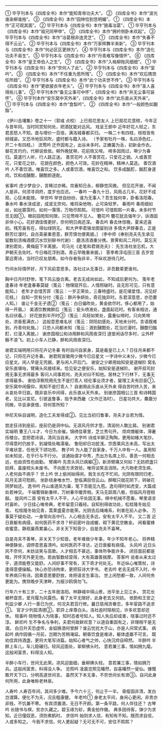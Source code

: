 <!-- { "loadSidebar": true } -->
--------------------------------------------------------------------------------
①  毕亨刊本与《四库全书》本作“能知青帝功夫大”。
② 《四库全书》本作“波光谁染柳谁拖”。
③ 《四库全书》本作“园林恰到恁明媚”。
① 《四库全书》本作“正可观其面”。
②  毕亨刊本与《四库全书》本作“狼毒冶葛”。
①  毕亨刊本与《四库全书》本作“祖兄同甲申”。
② 《四库全书》本作“拥衿侧卧未欢起”。
③  毕亨刊本与《四库全书》本作“冶葛根非连灵芝”。
①  《四库全书》本作“失春不得不云云”。
②  毕亨刊本与《四库全书》本作“万家辉舞半来新”。
③  毕亨刊本与《四库全书》本作“何必区区更辨为”。
④  毕亨刊本与《四库全书》本作“造化功夫不易生”。
⑤  毕亨刊本与《四库全书》本作“丹青难写像情怀”。
⑥  《四库全书》本作“皇王帝伯人之生”。
⑦  《四库全书》本作“入格柳拖风细细”。
①  毕亨刊本与《四库全书》本作“奈何人了此”。
②  毕亨刊本与《四库全书》本作“室吟”。
③ 《四库全书》本作“不任重为思所残”。
① 《四库全书》本作“欢后携筇任所趋”。
②  毕亨刊本与《四库全书》本作“此个功夫世不传”。
③  毕亨刊本与《四库全书》本作“更欲披衣年老头”。
④  毕亨刊本与《四库全书》本作“圣人喜得些儿事”。
⑤  毕亨刊本作“备无尘事可中怀”，《四库全书》本作“并无尘事可装怀”。
⑥  毕亨刊本作“安乐窝中天外来”，《四库全书》本作“此乐直从天外来”。
①  毕亨刊本与《四库全书》本作“食梨吟”。
② 《四库全书》本作“一般颜色如胭脂”。

《伊川击壤集》卷之十一（郭彧 点校）
上巳观花思友人
上巳观花花意秾，今年正与昔年同。当时同赏知何处，把酒犹能对远风。
戏呈王郎中
近年好花人轻之，东君恶怒人不知。直与增价一百倍，满洛城春都买归。
一株二十有四枝，枝枝皆有倾城姿。又恐冷地狂风吹，盛时都与籍入诗。
（予家有牡丹一株，名曰添色红，开二十有四枝。）
流莺吟
迁乔固有之，出谷未多时。正嫩簧为舌，初新金作衣。
替花言灼灼，代柳说依依。柳外晚犹啭，花前晓又啼。
啼多因雨过，啭少为春归。莫遣行人听，行人路正迷。
善赏花吟
人不善赏花，只爱花之貌。人或善赏花，只爱花之妙。
花貌在颜色，颜色人可效。花妙在精神，精神人莫造。
善饮酒吟
人不善饮酒，唯喜饮之多。人或善饮酒，唯喜饮之和。
饮多成酩酊，酩酊身遂疴。饮和成醺酣，醺酣颜遂酡。

省事吟
虑少梦自少，言稀过亦稀。帘垂知日永，柳静觉风微。
但见花开谢，不闻人是非。何须寻洞府，度岁也应迟。
一春吟
一春九十日，风雨占几半。花好不成观，心狂未能按。
举世吟
举世自纷纷，谁为无事人？吾生独何幸，卧看洛阳春。
春水吟
春水渌成波，成波无奈何。难将染他物，止可染轻罗。
春雨吟
春雨细如丝，如丝霡霂时。如何一霶霈，万物尽熙熙。
可惜吟
可惜熙熙一片春。未多时节觅无因①。眼前园苑知何限，只见莺啼不见人。
簪花吟
簪花犹且强年少，诉酒固非佯小心。花好酒佳情更好，奈何明日病还深。
春去吟
春去休惊晚，夏来还喜初。残芳虽有在，得似绿阴无。
和大尹李君锡龙图留别诗
多情大尹辞春去，正是群芳烂漫时。自古英豪重恩意，群芳慎勿便离披。]
（李中师《奉别尧夫先生承见留数刻渍梅酒摸沉水饮别聊书代谢》：
磨汤渍酒重分携。景霁和风二月时。莫忘天津别君处，黄梅庭下半离披。
司马光《走笔和君锡尧夫》：
先生洛社坐忘机，大尹朝天去佐时。今日梅花浮别酒，青云早晚重来披。）
答李希淳屯田三首
去岁尝蒙远寄诗，当时已叹友朋希。如今存者殆非半，不纵欢游待几时。

竹间水际情怀好，月下风前意思多。洛社过从无事日，非吾数辈更谁何。

胸中日月时舒惨，笔下风云旋合离。老去无成尚如此，不知成后更何为。
笺年老逢春诗
年老逢春春莫疑（笺云：物理窥开后，人情照破时。且无形可见，只有意能知。）
老年才会惜芳菲（笺云：一岁正荣处，三春特盛时。是花堪爱惜，况见好花枝。）
自知一赏有分付（笺云：群卉争妍处，奇花独异时。东君深意思，亦恐要人知。）
谁让千金无孑遗②（笺云：白日偏吹处，黄金欲尽时。侈心都用了，始得一开眉。）
美酒饮教微醉后（笺云：瓮头喷液处，盏面起花时。有客来相访，通名曰伏羲。）
好花放到半开时③（笺云：风轻如笑处，露重似啼时。只向笑啼处，浓香惹满衣。）
这般意思难名状（笺云：阴阳初感处，天地未分时。言语既难到，丹青何处施。）
只恐人间都未知（笺云：酒到醺酣处，花当烂漫时。醺酣归酩酊，烂漫入离披。）
谢彦国相公和诗用醉和风雨夜深归
道堂闲话尽多时，尘外杯觞不浪飞。初上小车人已静，醉和风雨夜深归。

谢君实端明用只将花卉记冬春
有时自问自家身，莫是羲皇已上人？日往月来都不记，只将花卉记冬春。
谢君贶宣徽用少微今已应星文
一字诗中义未分，少微今已应星文。闲人早是无凭据，更与闲人开后门。
谢安之少卿用始知安是道梯阶
窝名安乐直堪咍，臂痛头风接续来。恰见安之便安乐，始知安是道梯阶。
谢开叔司封用无事无求得最多
客问人间事若何，尧夫对曰不知他。居林之下行林下，无事无求得最多。
谢伯淳察院用先生不是打乖人
经伦事业须才者，夑理工夫有巨臣①。安乐窝中闲偃仰，焉知不是打乖人？
自谢用此乐直从天外来
得自苦时终入苦，来从哀处卒归哀。既非哀乐中间得，此乐直从天外来。
别谢彦国相公三首
和诗韩国老，见比以宣尼。引彼返鲁事，指予来西畿（又作迁洛时）。
日星功共大，麋鹿分同微，华衮承褒借，将何答所知？

仲尼天纵自诚明，造化工夫发得成②。见比当初归鲁事，尧夫才业若为情。

尝走狂诗到座前，座前仍是洞中仙。无涯风月供才思，清润何人敢比肩。
别谢君实端明
曹王八斗才，今日为余催。锦绣佳章里，芝兰秀句开。
烦疴熸躯体，溽暑烁楼台。宜把君诗讽，清风当自来。
大字吟
诗成半醉正陶陶，更用如椽大笔抄。尽得意时仍放手，到凝情处略濡毫。
鲁阳却日功犹浅，宗悫乘风志未高，写出太平难状意，任他天下颂功劳。
教子吟
为人能了自家身，千万人中有一人。虽用知如未知说，在乎行与不行分。
该通始谓才中秀，杰出方名席上珍。善恶一何相去远，也由资性也由勤。
臂痛吟
先苦头风已病躯③，新添臂痛又何如？无妨把盏只妨拜，虽废梳头未废书。
不向医方求效验，唯将谈笑且消除。大凡物老须生病，人老何由不病乎？
世上吟
世上偷闲始得闲，我生长在不忙间。光阴有限同归老，风月无涯可慰颜。
坐卧绕身唯水竹，登临满目但云山。醉眠只就花阴下，转破花阴梦始还。
逸书吟
丹山谁道凤为巢，笔下吾能见九苞。逸句得时如虎变，大篇成处若神交。
千端蜀锦新番样，万树春华暖弄梢。天马无踪周八极，但临风月镫相敲。
旋风吟二首
安有太平人不平，人心平处固无事。棋中机械不愿看，琴里语言时喜听。
少日挂心唯帝典，老年留意只羲经。自知别得收功处，松桂隆冬始见青。
松桂隆冬始见青，蒿莱盛夏亦能荣。光阴去后绳难系，利害在前人必争。
万事莫于疑处动，一身常向吉中行。人心相去无多远，安有太平人不平。
又二首
近日衰躯有病侵，如何医药不求寻？轩前密叶自成幄，砌下黄花空散金。
闲看蜜蜂收蜜意，静观巢燕累巢心。非关天下知音少，自是尧夫不喜琴。

自是尧夫不善琴，非关天下少知音。老年难做少年事，年少不知年老心。
将养精神便静坐，调停意思喜清吟。如何医药不寻访，近日衰躯有病侵。
头风吟
近日头风不奈何，未妨谈笑与高歌。人才相去不甚远，事体所争能许多。
闭目面前都是暗，开怀天外更无他。若由智数经营得，大有英雄善揣摩。
答客吟
说者从来太过乎，道须能卷又能舒。人间好事不常有，天下奇才何处无。
年近纵心唯策杖，诗逢得意便操觚。快心亦恐诗拘束，更把狂诗大字书。
老去吟
老去无成不入时，中年养病只有诗。因乘意思要舒放，肯把语言生事治。
世上闲愁都一致，人间何务更能为。携筇晚步天津畔，为报沙鸥慎勿飞。

行年六十有三岁，二十五年居洛阳。林静城中得山景，池平坐上见江乡。
赏花长被杯盘苦，爱月履为风露伤。看了太平无限好，此身老去又何妨。
依韵和王安之判监少卿
人行一善已为优，何况夫君百行修。曩日慈闱贪眷恋，多年宦路不追求①。
官才少列孤清德②，职异上庠尊白头。洛社逾时阻相见，许多欢意却还休。
晓事吟
晓物情人为晓事，知时态者号知人。知人失后却成害，晓事过时还不淳。
鲜欢吟
生不争名与争利，夫君何故鲜欢意？以道自重固有之，非理相干是无谓。
白日升天恐虚传，金貂换酒何曾醉？谁云忧扰大于山，亦是人间常式事。
病起吟
病作因循一月前，岂期为苦稍淹延。朝昏饮食是难进，躯体虚羸不可言。
既劝佳宾持酒盏，更将大笔写诗篇。始知心者气之帅，心快沉疴自释然。
半醉吟
半醉上车儿，车儿稳碾归。轻风迎面处，翠柳拂头时。
意若兼三事，情如拥九麾。这般闲富贵，料得没人知。

半醉小车行，世间无此荣。凉风迎面细，垂柳拂头轻。
意若兼三事，情如拥万兵。这般闲富贵，料得没人争。
览照吟
凌晨览照见皤然，自喜皤然一叟仙。慷慨敢开天下口，分明高道世间言。
虽然天下本无事，不奈世间长有贤③。自问此身何所用，此身唯称老林泉。


人寿吟
人寿百年间，其间多少难。予今六十三，何止于一半。
骨瘦固非清，发白岂谓算。便化不为夭，况且粗康健。
年老吟①
身老太平间，身闲心更闲。非贵亦非贱，不饥兼不寒。
有宾须置酒，无日不开颜。第一条平路，何人伴往还？
古琴吟
长随书与棋，贫亦久藏之。碧玉琢为轸，黄金拍作徽。
典多因待客，弹少为求知。近日僮奴恶，须防煮鹤时。
求信吟
始则求人信，有知有不知。既而求自信，人或多知之。
今我不求信，何人更起疑？无可无不可，安往不熙熙？
